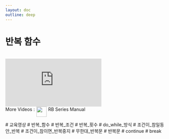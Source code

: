 ```yaml
---
layout: doc
outline: deep
---
```


# 반복 함수

<br>

<iframe class="video-resources"
src="https://www.youtube.com/embed/w5kWusOKa5Q?si=NFrcrTjUPsI7WtZp"
title="UI Screen Layout" 
frameborder="0" 
allow="accelerometer; autoplay; clipboard-write; encrypted-media; gyroscope; picture-in-picture; web-share" 
referrerpolicy="strict-origin-when-cross-origin" 
allowfullscreen>
</iframe>

<br>

<div class="more-videos-info">
  <span>More Videos : </span>
  <img src="/youtube_64.png" width=32 height=32 />
  <a href="https://www.youtube.com/playlist?list=PLa7dlfy7PJ2w79uPRvhXDd61yqKZtpVdc" target="_blank">
    RB Series Manual
  </a>
</div>

\# 교육영상
\# 반복\_함수
\# 반복\_조건
\# 반복\_횟수
\# do_while\_방식
\# 조건이\_참일동안\_반복
\# 조건이\_참이면\_반복중지
\# 무한대\_반복문
\# 반복문
\# continue
\# break

<style scoped>
img {
  margin: 0 5px;
}

a {
  text-decoration: none;
}

.more-videos-info {
  display: flex;
}
</style>
